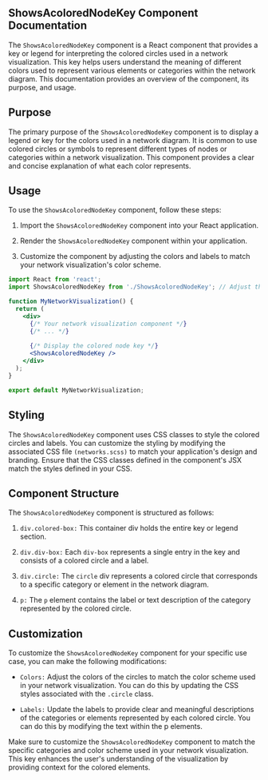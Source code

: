 ## ShowsAcoloredNodeKey Component Documentation

The `ShowsAcoloredNodeKey` component is a React component that provides a key or legend for interpreting the colored circles used in a network visualization. This key helps users understand the meaning of different colors used to represent various elements or categories within the network diagram. This documentation provides an overview of the component, its purpose, and usage.

## Purpose
The primary purpose of the `ShowsAcoloredNodeKey` component is to display a legend or key for the colors used in a network diagram. It is common to use colored circles or symbols to represent different types of nodes or categories within a network visualization. This component provides a clear and concise explanation of what each color represents.

## Usage
To use the `ShowsAcoloredNodeKey` component, follow these steps:

1) Import the `ShowsAcoloredNodeKey` component into your React application.

2) Render the `ShowsAcoloredNodeKey` component within your application.

3) Customize the component by adjusting the colors and labels to match your network visualization's color scheme.

```jsx
import React from 'react';
import ShowsAcoloredNodeKey from './ShowsAcoloredNodeKey'; // Adjust the import path as needed

function MyNetworkVisualization() {
  return (
    <div>
      {/* Your network visualization component */}
      {/* ... */}
      
      {/* Display the colored node key */}
      <ShowsAcoloredNodeKey />
    </div>
  );
}

export default MyNetworkVisualization;

```

## Styling
The `ShowsAcoloredNodeKey` component uses CSS classes to style the colored circles and labels. You can customize the styling by modifying the associated CSS file `(networks.scss)` to match your application's design and branding. Ensure that the CSS classes defined in the component's JSX match the styles defined in your CSS.

## Component Structure
The `ShowsAcoloredNodeKey` component is structured as follows:

1) `div.colored-box:` This container div holds the entire key or legend section.

2) `div.div-box:` Each `div-box` represents a single entry in the key and consists of a colored circle and a label.

3) `div.circle:` The `circle` div represents a colored circle that corresponds to a specific category or element in the network diagram.

4) `p:` The `p` element contains the label or text description of the category represented by the colored circle.

## Customization
To customize the `ShowsAcoloredNodeKey` component for your specific use case, you can make the following modifications:

- `Colors:` Adjust the colors of the circles to match the color scheme used in your network visualization. You can do this by updating the CSS styles associated with the `.circle` class.

- `Labels:` Update the labels to provide clear and meaningful descriptions of the categories or elements represented by each colored circle. You can do this by modifying the text within the p elements.

Make sure to customize the `ShowsAcoloredNodeKey` component to match the specific categories and color scheme used in your network visualization. This key enhances the user's understanding of the visualization by providing context for the colored elements.